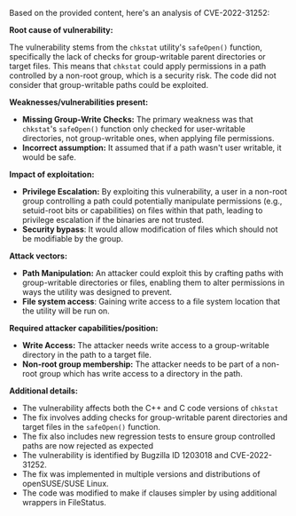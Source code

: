 Based on the provided content, here's an analysis of CVE-2022-31252:

**Root cause of vulnerability:**

The vulnerability stems from the `chkstat` utility's `safeOpen()` function, specifically the lack of checks for group-writable parent directories or target files. This means that `chkstat` could apply permissions in a path controlled by a non-root group, which is a security risk. The code did not consider that group-writable paths could be exploited.

**Weaknesses/vulnerabilities present:**

*   **Missing Group-Write Checks:** The primary weakness was that `chkstat`'s `safeOpen()` function only checked for user-writable directories, not group-writable ones, when applying file permissions.
*   **Incorrect assumption:** It assumed that if a path wasn't user writable, it would be safe.

**Impact of exploitation:**

*   **Privilege Escalation:** By exploiting this vulnerability, a user in a non-root group controlling a path could potentially manipulate permissions (e.g., setuid-root bits or capabilities) on files within that path, leading to privilege escalation if the binaries are not trusted.
*   **Security bypass**: It would allow modification of files which should not be modifiable by the group.

**Attack vectors:**

*   **Path Manipulation:** An attacker could exploit this by crafting paths with group-writable directories or files, enabling them to alter permissions in ways the utility was designed to prevent.
*   **File system access**: Gaining write access to a file system location that the utility will be run on.

**Required attacker capabilities/position:**

*   **Write Access:** The attacker needs write access to a group-writable directory in the path to a target file.
*   **Non-root group membership:** The attacker needs to be part of a non-root group which has write access to a directory in the path.

**Additional details:**

*   The vulnerability affects both the C++ and C code versions of `chkstat`
*   The fix involves adding checks for group-writable parent directories and target files in the `safeOpen()` function.
*   The fix also includes new regression tests to ensure group controlled paths are now rejected as expected
*   The vulnerability is identified by Bugzilla ID 1203018 and CVE-2022-31252.
*   The fix was implemented in multiple versions and distributions of openSUSE/SUSE Linux.
*   The code was modified to make if clauses simpler by using additional wrappers in FileStatus.